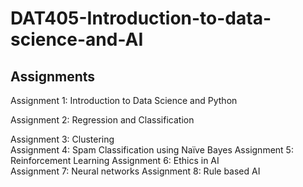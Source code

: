# DAT405-Introduction-to-data-science-and-AI
## Assignments

Assignment 1: Introduction to Data Science and Python 

Assignment 2: Regression and Classification 

Assignment 3: Clustering  
Assignment 4: Spam Classification using Naïve Bayes
Assignment 5: Reinforcement Learning
Assignment 6: Ethics in AI  
Assignment 7: Neural networks
Assignment 8: Rule based AI
